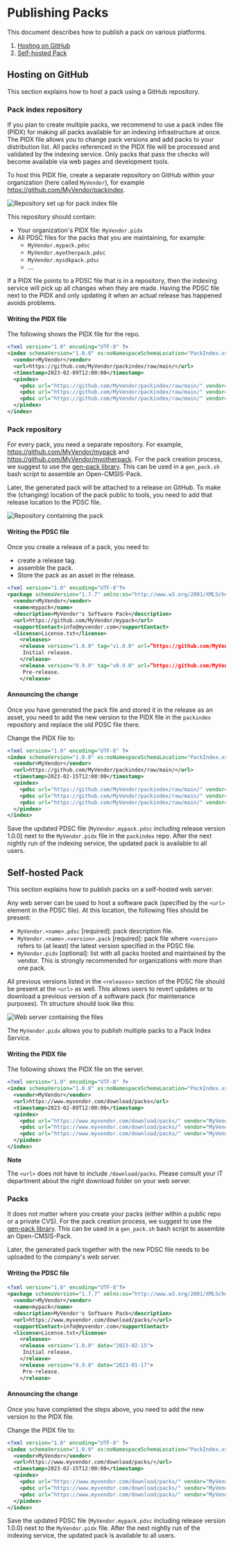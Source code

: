 # Publishing Packs

This document describes how to publish a pack on various platforms.

1. [Hosting on GitHub](#hosting-on-github)
1. [Self-hosted Pack](#self-hosted-pack)

## Hosting on GitHub

This section explains how to host a pack using a GitHub repository.

### Pack index repository

If you plan to create multiple packs, we recommend to use a pack index file (PIDX) for making all packs available for
an indexing infrastructure at once. The PIDX file allows you to change pack versions and add packs to your distribution list. All packs referenced in the PIDX file will be processed and validated by the indexing service. Only packs that pass the checks will become available via web pages and development tools.

To host this PIDX file, create a separate repository on GitHub within your organization (here called `MyVendor`), for example https://github.com/MyVendor/packindex.

![Repository set up for pack index file](./images/packindex.png)

This repository should contain:

- Your organization's PIDX file: `MyVendor.pidx`
- All PDSC files for the packs that you are maintaining, for example:
  - `MyVendor.mypack.pdsc`
  - `MyVendor.myotherpack.pdsc`
  - `MyVendor.mysdkpack.pdsc`
  - ...

If a PIDX file points to a PDSC file that is in a repository, then the indexing service will pick up all changes when they are made. Having the PDSC file next to the PIDX and only updating it when an actual release has happened avoids problems.

#### Writing the PIDX file

The following shows the PIDX file for the repo.

```xml
<?xml version="1.0" encoding="UTF-8" ?>
<index schemaVersion="1.0.0" xs:noNamespaceSchemaLocation="PackIndex.xsd" xmlns:xs="http://www.w3.org/2001/XMLSchema-instance">
  <vendor>MyVendor</vendor>
  <url>https://github.com/MyVendor/packindex/raw/main/</url>
  <timestamp>2023-02-09T12:00:00</timestamp>
  <pindex>
    <pdsc url="https://github.com/MyVendor/packindex/raw/main/" vendor="MyVendor" name="mypack"      version="0.9.0"/>
    <pdsc url="https://github.com/MyVendor/packindex/raw/main/" vendor="MyVendor" name="myotherpack" version="1.1.3"/>
    <pdsc url="https://github.com/MyVendor/packindex/raw/main/" vendor="MyVendor" name="mysdkpack"   version="2.0.4"/>
  </pindex>
</index>
```

### Pack repository

For every pack, you need a separate repository. For example, https://github.com/MyVendor/mypack and
https://github.com/MyVendor/myotherpack. For the pack creation process, we suggest to use the
[gen-pack library](https://github.com/Open-CMSIS-Pack/gen-pack). This can be used in a `gen_pack.sh` bash script to
assemble an Open-CMSIS-Pack.

Later, the generated pack will be attached to a release on GitHub. To make the (changing) location of the pack public to
tools, you need to add that release location to the PDSC file.

![Repository containing the pack](./images/mypackrepo.png)

#### Writing the PDSC file

Once you create a release of a pack, you need to:

- create a release tag.
- assemble the pack.
- Store the pack as an asset in the release.

```xml
<?xml version="1.0" encoding="UTF-8"?>
<package schemaVersion="1.7.7" xmlns:xs="http://www.w3.org/2001/XMLSchema-instance" xs:noNamespaceSchemaLocation="https://raw.githubusercontent.com/Open-CMSIS-Pack/Open-CMSIS-Pack-Spec/v1.7.7/schema/PACK.xsd">
  <vendor>MyVendor</vendor>
  <name>mypack</name>
  <description>MyVendor's Software Pack</description>
  <url>https://github.com/MyVendor/mypack</url>
  <supportContact>info@myvendor.com</supportContact>
  <license>License.txt</license>
    <releases>
    <release version="1.0.0" tag="v1.0.0" url=”https://github.com/MyVendor/mypack/releases/download/v1.0.0/MyVendor.mypack.1.0.0.pack”  date="2023-02-15">
     Initial release.
    </release>
    <release version="0.9.0" tag="v0.9.0" url=”https://github.com/MyVendor/mypack/releases/download/v0.9.0/MyVendor.mypack.0.9.0.pack”  date="2023-01-17">
     Pre-release.
    </release>
```

#### Announcing the change

Once you have generated the pack file and stored it in the release as an asset, you need to add the new version to the PIDX file in the `packindex` repository and replace the old PDSC file there.

Change the PIDX file to:

```xml
<?xml version="1.0" encoding="UTF-8" ?>
<index schemaVersion="1.0.0" xs:noNamespaceSchemaLocation="PackIndex.xsd" xmlns:xs="http://www.w3.org/2001/XMLSchema-instance">
  <vendor>MyVendor</vendor>
  <url>https://github.com/MyVendor/packindex/raw/main/</url>
  <timestamp>2023-02-15T12:00:00</timestamp>
  <pindex>
    <pdsc url="https://github.com/MyVendor/packindex/raw/main/" vendor="MyVendor" name="mypack"      version="1.0.0"/>
    <pdsc url="https://github.com/MyVendor/packindex/raw/main/" vendor="MyVendor" name="myotherpack" version="1.1.3"/>
    <pdsc url="https://github.com/MyVendor/packindex/raw/main/" vendor="MyVendor" name="mysdkpack"   version="2.0.4"/>
  </pindex>
</index>
```

Save the updated PDSC file (`MyVendor.mypack.pdsc` including release version 1.0.0) next to the `MyVendor.pidx` file in the `packindex` repo. After the next nightly run of the indexing service, the updated pack is available to all users.

## Self-hosted Pack

This section explains how to publish packs on a self-hosted web server.

Any web server can be used to host a software pack (specified by the `<url>` element in the PDSC file). At this location, the following files should be present:

- `MyVendor.<name>.pdsc` \[required]: pack description file.
- `MyVendor.<name>.<version>.pack` \[required]: pack file where `<version>` refers to (at least) the latest version specified in the PDSC file.
- `MyVendor.pidx` \[optional]: list with all packs hosted and maintained by the vendor. This is strongly recommended for organizations with more than one pack.

All previous versions listed in the `<releases>` section of the PDSC file should be present at the `<url>` as well. This allows users to revert updates or to download a previous version of a software pack (for maintenance purposes). Th structure should look like this:

![Web server containing the files](./images/myvendordownload.png)

The `MyVendor.pidx` allows you to publish multiple packs to a Pack Index Service.

#### Writing the PIDX file

The following shows the PIDX file on the server.

```xml
<?xml version="1.0" encoding="UTF-8" ?>
<index schemaVersion="1.0.0" xs:noNamespaceSchemaLocation="PackIndex.xsd" xmlns:xs="http://www.w3.org/2001/XMLSchema-instance">
  <vendor>MyVendor</vendor>
  <url>https://www.myvendor.com/download/packs</url>
  <timestamp>2023-02-09T12:00:00</timestamp>
  <pindex>
    <pdsc url="https://www.myvendor.com/download/packs/" vendor="MyVendor" name="mypack"      version="0.9.0"/>
    <pdsc url="https://www.myvendor.com/download/packs/" vendor="MyVendor" name="myotherpack" version="1.1.3"/>
    <pdsc url="https://www.myvendor.com/download/packs/" vendor="MyVendor" name="mysdkpack"   version="2.0.4"/>
  </pindex>
</index>
```

**Note**

The `<url>` does not have to include `/download/packs`. Please consult your IT department about the right download folder on your web server.

### Packs

It does not matter where you create your packs (either within a public repo or a private CVS). For the pack creation process, we suggest to use the
[gen-pack library](https://github.com/Open-CMSIS-Pack/gen-pack). This can be used in a `gen_pack.sh` bash script to assemble an Open-CMSIS-Pack.

Later, the generated pack together with the new PDSC file needs to be uploaded to the company's web server.

#### Writing the PDSC file

```xml
<?xml version="1.0" encoding="UTF-8"?>
<package schemaVersion="1.7.7" xmlns:xs="http://www.w3.org/2001/XMLSchema-instance" xs:noNamespaceSchemaLocation="https://raw.githubusercontent.com/Open-CMSIS-Pack/Open-CMSIS-Pack-Spec/v1.7.7/schema/PACK.xsd">
  <vendor>MyVendor</vendor>
  <name>mypack</name>
  <description>MyVendor's Software Pack</description>
  <url>https://www.myvendor.com/download/packs/</url>
  <supportContact>info@myvendor.com</supportContact>
  <license>License.txt</license>
    <releases>
    <release version="1.0.0" date="2023-02-15">
     Initial release.
    </release>
    <release version="0.9.0" date="2023-01-17">
     Pre-release.
    </release>
```

#### Announcing the change

Once you have completed the steps above, you need to add the new version to the PIDX file.

Change the PIDX file to:

```xml
<?xml version="1.0" encoding="UTF-8" ?>
<index schemaVersion="1.0.0" xs:noNamespaceSchemaLocation="PackIndex.xsd" xmlns:xs="http://www.w3.org/2001/XMLSchema-instance">
  <vendor>MyVendor</vendor>
  <url>https://www.myvendor.com/download/packs/</url>
  <timestamp>2023-02-15T12:00:00</timestamp>
  <pindex>
    <pdsc url="https://www.myvendor.com/download/packs/" vendor="MyVendor" name="mypack"      version="1.0.0"/>
    <pdsc url="https://www.myvendor.com/download/packs/" vendor="MyVendor" name="myotherpack" version="1.1.3"/>
    <pdsc url="https://www.myvendor.com/download/packs/" vendor="MyVendor" name="mysdkpack"   version="2.0.4"/>
  </pindex>
</index>
```

Save the updated PDSC file (`MyVendor.mypack.pdsc` including release version 1.0.0) next to the `MyVendor.pidx` file. After the next nightly run of the indexing service, the updated pack is available to all users.

